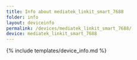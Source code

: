 ```yaml
---
title: Info about mediatek_linkit_smart_7688
folder: info
layout: deviceinfo
permalink: /devices/mediatek_linkit_smart_7688/
device: mediatek_linkit_smart_7688
---
```

{% include templates/device_info.md %}
